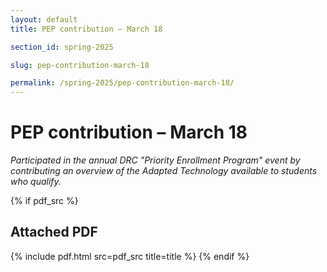 ```yaml
---
layout: default
title: PEP contribution – March 18

section_id: spring-2025

slug: pep-contribution-march-18

permalink: /spring-2025/pep-contribution-march-18/
---
```


# PEP contribution – March 18

_Participated in the annual DRC "Priority Enrollment Program" event by contributing an overview of the Adapted Technology available to students who qualify._



{% if pdf_src %}
## Attached PDF
{% include pdf.html src=pdf_src title=title %}
{% endif %}

